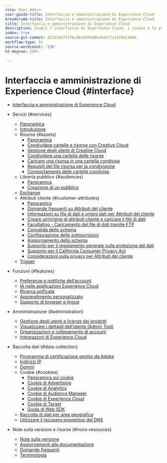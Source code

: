 ```yaml
---
role: User,Admin
user-guide-title: Interfaccia e amministrazione di Experience Cloud
breadcrumb-title: Interfaccia e amministrazione di Experience Cloud
title: Interfaccia e amministrazione di Experience Cloud
description: Scopri l’interfaccia di Experience Cloud, i cookie e le preferenze dell’account utente. Gestisci i prodotti e configura il servizio per le persone, inclusi gli attributi del cliente e la libreria Pubblico. Condividi le risorse di Experience Cloud.
index: true
source-git-commit: 82153937f2fbc9b14d76d9ba52b77c41f0a138db
workflow-type: ht
source-wordcount: '236'
ht-degree: 100%

---
```



# Interfaccia e amministrazione di Experience Cloud {#interface}

+ [Interfaccia e amministrazione di Experience Cloud](experience-cloud.md)

+ Servizi {#services}
   + [Panoramica](services/overview.md)
   + [Introduzione](services/getting-started.md)
   + Risorse {#assets}
      + [Panoramica](services/assets/experience-cloud-assets.md)
      + [Condividere cartelle e risorse con Creative Cloud](services/assets/creative-cloud.md)
      + [Gestione degli utenti di Creative Cloud](services/assets/manage-cc-users.md)
      + [Condividere una cartella delle risorse](services/assets/share.md)
      + [Caricare una risorsa in una cartella condivisa](services/assets/upload.md)
      + [Requisiti del file risorsa per la condivisione](services/assets/file-reqs.md)
      + [Comportamento delle cartelle condivise](services/assets/behavior.md)
   + Libreria pubblico {#audiences}
      + [Panoramica](services/audiences/overview.md)
      + [Creazione di un pubblico](services/audiences/create.md)
   + [Exchange](services/exchange.md)
   + Attributi cliente {#customer-attributes}
      + [Panoramica](services/customer-attributes/attributes.md)
      + [Domande frequenti su Attributi del cliente](services/customer-attributes/faq-crs.md)
      + [Informazioni su file di dati e origini dati per Attributi del cliente](services/customer-attributes/crs-data-file.md)
      + [Creare un’origine di attributi cliente e caricare il file di dati](services/customer-attributes/t-crs-usecase.md)
      + [Facoltativo - Caricamento del file di dati tramite FTP](services/customer-attributes/t-upload-attributes-ftp.md)
      + [Convalida dello schema](services/customer-attributes/validate-schema.md)
      + [Configurazione delle sottoscrizioni](services/customer-attributes/subscription.md)
      + [Aggiornamento dello schema](services/customer-attributes/t-update-schema.md)
      + [Supporto per il regolamento generale sulla protezione dei dati](services/customer-attributes/gdpr.md)
      + [Supporto per il California Consumer Privacy Act](services/customer-attributes/ccpa.md)
      + [Considerazioni sulla privacy per Attributi del cliente](services/customer-attributes/privacy-mac.md)
   + [Trigger](services/triggers.md)

+ Funzioni {#features}
   + [Preferenze e notifiche dell’account](features/account-preferences.md)
   + [IA nelle applicazioni Experience Cloud](features/generative-ai.md)
   + [Ricerca unificata](features/search.md)
   + [Apprendimento personalizzato](features/personalized-learning.md)
   + [Supporto di browser e lingue](browser-language.md)

+ Amministrazione {#administration}
   + [Gestione degli utenti e licenze dei prodotti](administration/admin-console.md)
   + [Visualizzare i dettagli dell’utente (Admin Tool)](administration/admin-tool-experience-cloud.md)
   + [Organizzazioni e collegamento di account](administration/organizations.md)
   + [Integrazioni di Experience Cloud](administration/integrations.md)

+ Raccolta dati {#data-collection}
   + [Programma di certificazione gestito da Adobe](data-collection/adobe-managed-cert.md)
   + [Indirizzi IP](data-collection/ip-addresses.md)
   + [Domini](data-collection/domains.md)
   + Cookie {#cookies}
      + [Panoramica sui cookie](data-collection/cookies/overview.md)
      + [Cookie di Advertising](data-collection/cookies/advertising.md)
      + [Cookie di Analytics](data-collection/cookies/analytics.md)
      + [Cookie di Audience Manager](data-collection/cookies/audience-manager.md)
      + [Cookie di Experience Cloud](data-collection/cookies/experience-cloud.md)
      + [Cookie di Target](data-collection/cookies/target.md)
      + [Guida di Web SDK](data-collection/cookies/web-sdk.md)
   + [Raccolta di dati per area geografica](data-collection/rdc.md)
   + [Utilizzare il recupero preventivo del DNS](data-collection/dns-prefetch.md)

+ Note sulla versione e risorse {#more-resources}
   + [Note sulla versione](more-resources/release-notes.md)
   + [Aggiornamenti alla documentazione](more-resources/doc-updates.md)
   + [Domande frequenti](more-resources/faq.md)
   + [Terminologia](more-resources/terms.md)

